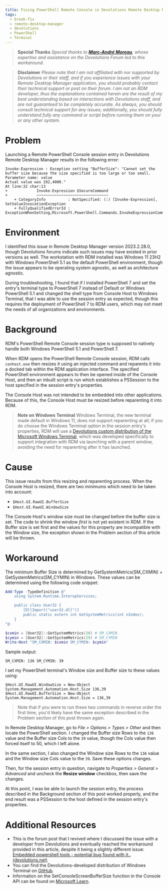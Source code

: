 ```yaml
---
title: Fixing PowerShell Remote Console in Devolutions Remote Desktop Manager
tags:
  - break-fix
  - remote-desktop-manager
  - devolutions
  - PowerShell
  - Terminal
---
```

> **Special Thanks**
> *Special thanks to [**Marc-André Moreau**](https://forum.devolutions.net/users/25115/mamoreau), whose expertise and assistance on the Devolutions Forum led to this workaround.*

> **Disclaimer**
> *Please note that I am not affiliated with nor supported by Devolutions or their staff, and if you experience issues with your Remote Desktop Manager application, you should probably contact their technical support or post on their forum. I am not an RDM developer, thus the explanations contained herein are the result of my best understanding based on interactions with Devolutions staff, and are not guaranteed to be completely accurate. As always, you should consult technical support for any issues; additionally, you should fully understand fully any command or script before running them on your or any other system.*

# Problem
Launching a Remote PowerShell Console session entry in Devolutions Remote Desktop Manager results in the following error:

```output
Invoke-Expression : Exception setting "BufferSize": "Cannot set the buffer size because the size specified is too large or too small.
Parameter name: value
Actual value was 192,4000."
At line:32 char:13
+             Invoke-Expression $SecureCommand
+             ~~~~~~~~~~~~~~~~~~~~~~~~~~~~~~~~
    + CategoryInfo          : NotSpecified: (:) [Invoke-Expression], SetValueInvocationException
    + FullyQualifiedErrorId : ExceptionWhenSetting,Microsoft.PowerShell.Commands.InvokeExpressionCommand
```

# Environment
I identified this issue in Remote Desktop Manager version 2023.2.28.0, though Devolutions forums indicate such issues may have existed in prior versions as well. The workstation with RDM installed was Windows 11 23H2 with Windows PowerShell 5.1 as the default PowerShell environment, though the issue appears to be operating system agnostic, as well as architecture agnostic.

During troubleshooting, I found that if I installed PowerShell 7 and set the entry's terminal type to PowerShell 7 instead of Default or Windows PowerShell 5.1 and changed the shell type from Console Host to Windows Terminal, that I was able to use the session entry as expected, though this requires the deployment of PowerShell 7 to RDM users, which may not meet the needs of all organizations and environments.

# Background
RDM's PowerShell Remote Console session type is supposed to natively handle both Windows PowerShell 5.1 and PowerShell 7.

When RDM opens the PowerShell Remote Console session, RDM calls `conhost.exe` then resizes it using an injected command and reparents it into a docked tab within the RDM application interface. The specified PowerShell environment appears to then be opened inside of the Console Host, and then an inbuilt script is run which establishes a PSSession to the host specified in the session entry's properties.

The Console Host was not intended to be embedded into other applications. Because of this, the Console Host must be resized before reparenting it into RDM. 

> **Note on Windows Terminal**
> Windows Terminal, the new terminal made default in Windows 11, does not support reparenting at all; if you do choose the Windows Terminal option in the session entry's properties, RDM will use a [Devolutions custom distribution of the Microsoft Windows Terminal](https://github.com/Devolutions/wt-distro), which was developed specifically to support integration with RDM via launching with a parent window, avoiding the need for reparenting after it has launched.

# Cause
This issue results from this resizing and reparenting process. When the Console Host is resized, there are two minimums which need to be taken into account:
- `$Host.UI.RawUI.BufferSize`
- `$Host.UI.RawUI.WindowSize`

The Console Host's window size must be changed before the buffer size is set. The code to shrink the window *first* is not yet existent in RDM. If the Buffer size is set first and the values for this property are incompatible with the Window size, the exception shown in the Problem section of this article will be thrown.

# Workaround
The minimum Buffer Size is determined by GetSystemMetrics(SM_CXMIN) + GetSystemMetrics(SM_CYMIN) in Windows. These values can be determined using the following code snippet:

```PowerShell
Add-Type -TypeDefinition @"
    using System.Runtime.InteropServices;

    public class User32 {
        [DllImport("user32.dll")]
        public static extern int GetSystemMetrics(int nIndex);
    }
"@

$cxmin = [User32]::GetSystemMetrics(28) # SM_CXMIN
$cymin = [User32]::GetSystemMetrics(29) # SM_CYMIN
Write-Host "SM_CXMIN: $cxmin SM_CYMIN: $cymin"
```

Sample output:
```output
SM_CXMIN: 136 SM_CYMIN: 39
```

I set my PowerShell terminal's Window size and Buffer size to these values using:
```
$Host.UI.RawUI.WindowSize = New-Object System.Management.Automation.Host.Size 136,39
$Host.UI.RawUI.BufferSize = New-Object System.Management.Automation.Host.Size = 136,39
```

> Note that if you were to run these two commands in reverse order the first time, you'd likely have the same exception described in the Problem section of this post thrown again.

In Remote Desktop Manager, go to *File > Options > Types > Other* and then locate the PowerShell section. I changed the Buffer size Rows to the `136` value and the Buffer size Cols to the `39` value, though the Cols value then forced itself to 50, which I left alone.

In the same section, I also changed the Window size Rows to the `136` value and the Window size Cols value to the `39`. Save these options changes.

Then, for the session entry in question, navigate to *Properties > General > Advanced* and uncheck the **Resize window** checkbox, then save the changes.

At this point, I was be able to launch the session entry, the process described in the Background section of this post worked properly, and the end result was a PSSession to the host defined in the session entry's properties.

# Additional Resources
- This is the forum post that I revived where I discussed the issue with a developer from Devolutions and eventually reached the workaround provided in this article, despite it being a slightly different issue: [Embedded powershell tools - potential bug found with it.. (devolutions.net)](https://forum.devolutions.net/topics/31127/embedded-powershell-tools--potential-bug-found-with-it)
- You can find the Devolutions-developed distribution of Windows Terminal on [GitHub](https://github.com/Devolutions/wt-distro).
- Information on the SetConsoleScreenBufferSize function in the Console API can be found on [Microsoft Learn](https://learn.microsoft.com/en-us/windows/console/setconsolescreenbuffersize).